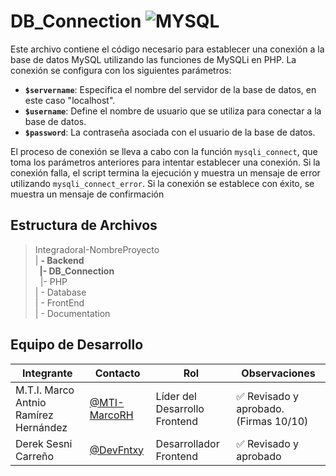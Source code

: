 # DB_Connection ![MYSQL ](https://img.shields.io/badge/MySQL-00000F?style=for-the-badge&logo=mysql&logoColor=white)

Este archivo contiene el código necesario para establecer una conexión a la base de datos MySQL utilizando las funciones de MySQLi en PHP. La conexión se configura con los siguientes parámetros:

- **`$servername`**: Especifica el nombre del servidor de la base de datos, en este caso "localhost".
- **`$username`**: Define el nombre de usuario que se utiliza para conectar a la base de datos.
- **`$password`**: La contraseña asociada con el usuario de la base de datos.

El proceso de conexión se lleva a cabo con la función `mysqli_connect`, que toma los parámetros anteriores para intentar establecer una conexión. Si la conexión falla, el script termina la ejecución y muestra un mensaje de error utilizando `mysqli_connect_error`. Si la conexión se establece con éxito, se muestra un mensaje de confirmación


## Estructura de Archivos

>IntegradoraI-NombreProyecto<br>
>| **- Backend **<br>
>&nbsp;&nbsp;|**- DB_Connection**<br>
>&nbsp;&nbsp;|- PHP<br>
>| - Database<br>
> | - FrontEnd <br>
>| - Documentation<br>


## Equipo de Desarrollo

|Integrante|Contacto|Rol|Observaciones|
|------------|--------|---|---|
|M.T.I. Marco Antnio Ramírez Hernández|[@MTI-MarcoRH](https://github.com/MTI-MarcoRH)|Líder del  Desarrollo Frontend |✅ Revisado y aprobado. (Firmas 10/10)|
|Derek Sesni Carreño|[@DevFntxy](https://github.com/DevFntxy)|Desarrollador Frontend|✅ Revisado y aprobado|
